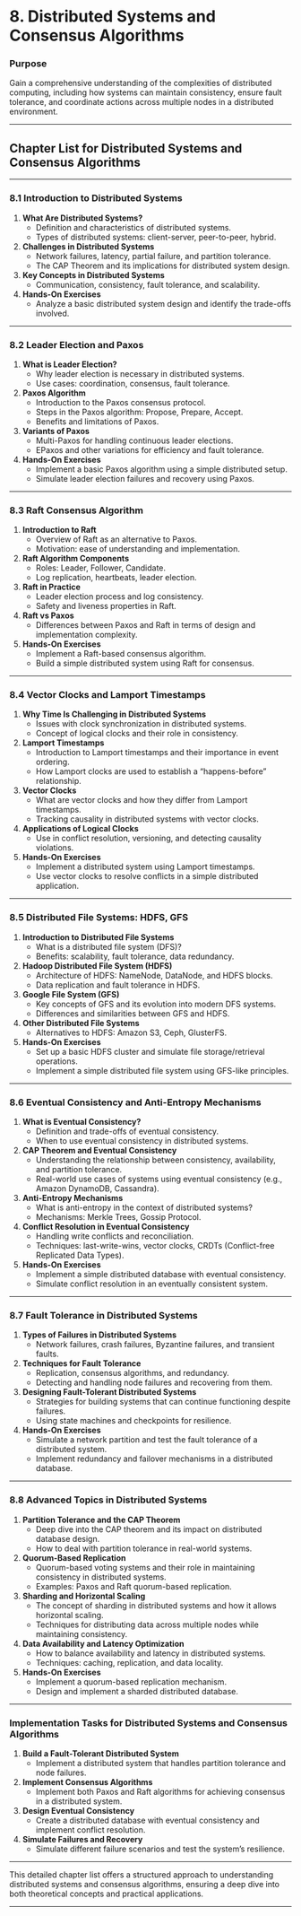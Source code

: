 # **8. Distributed Systems and Consensus Algorithms**

### **Purpose**

Gain a comprehensive understanding of the complexities of distributed computing, including how systems can maintain consistency, ensure fault tolerance, and coordinate actions across multiple nodes in a distributed environment.

---

## **Chapter List for Distributed Systems and Consensus Algorithms**

---

### **8.1 Introduction to Distributed Systems**

1. **What Are Distributed Systems?**
   - Definition and characteristics of distributed systems.
   - Types of distributed systems: client-server, peer-to-peer, hybrid.
2. **Challenges in Distributed Systems**
   - Network failures, latency, partial failure, and partition tolerance.
   - The CAP Theorem and its implications for distributed system design.
3. **Key Concepts in Distributed Systems**
   - Communication, consistency, fault tolerance, and scalability.
4. **Hands-On Exercises**
   - Analyze a basic distributed system design and identify the trade-offs involved.

---

### **8.2 Leader Election and Paxos**

1. **What is Leader Election?**
   - Why leader election is necessary in distributed systems.
   - Use cases: coordination, consensus, fault tolerance.
2. **Paxos Algorithm**
   - Introduction to the Paxos consensus protocol.
   - Steps in the Paxos algorithm: Propose, Prepare, Accept.
   - Benefits and limitations of Paxos.
3. **Variants of Paxos**
   - Multi-Paxos for handling continuous leader elections.
   - EPaxos and other variations for efficiency and fault tolerance.
4. **Hands-On Exercises**
   - Implement a basic Paxos algorithm using a simple distributed setup.
   - Simulate leader election failures and recovery using Paxos.

---

### **8.3 Raft Consensus Algorithm**

1. **Introduction to Raft**
   - Overview of Raft as an alternative to Paxos.
   - Motivation: ease of understanding and implementation.
2. **Raft Algorithm Components**
   - Roles: Leader, Follower, Candidate.
   - Log replication, heartbeats, leader election.
3. **Raft in Practice**
   - Leader election process and log consistency.
   - Safety and liveness properties in Raft.
4. **Raft vs Paxos**
   - Differences between Paxos and Raft in terms of design and implementation complexity.
5. **Hands-On Exercises**
   - Implement a Raft-based consensus algorithm.
   - Build a simple distributed system using Raft for consensus.

---

### **8.4 Vector Clocks and Lamport Timestamps**

1. **Why Time Is Challenging in Distributed Systems**
   - Issues with clock synchronization in distributed systems.
   - Concept of logical clocks and their role in consistency.
2. **Lamport Timestamps**
   - Introduction to Lamport timestamps and their importance in event ordering.
   - How Lamport clocks are used to establish a “happens-before” relationship.
3. **Vector Clocks**
   - What are vector clocks and how they differ from Lamport timestamps.
   - Tracking causality in distributed systems with vector clocks.
4. **Applications of Logical Clocks**
   - Use in conflict resolution, versioning, and detecting causality violations.
5. **Hands-On Exercises**
   - Implement a distributed system using Lamport timestamps.
   - Use vector clocks to resolve conflicts in a simple distributed application.

---

### **8.5 Distributed File Systems: HDFS, GFS**

1. **Introduction to Distributed File Systems**
   - What is a distributed file system (DFS)?
   - Benefits: scalability, fault tolerance, data redundancy.
2. **Hadoop Distributed File System (HDFS)**
   - Architecture of HDFS: NameNode, DataNode, and HDFS blocks.
   - Data replication and fault tolerance in HDFS.
3. **Google File System (GFS)**
   - Key concepts of GFS and its evolution into modern DFS systems.
   - Differences and similarities between GFS and HDFS.
4. **Other Distributed File Systems**
   - Alternatives to HDFS: Amazon S3, Ceph, GlusterFS.
5. **Hands-On Exercises**
   - Set up a basic HDFS cluster and simulate file storage/retrieval operations.
   - Implement a simple distributed file system using GFS-like principles.

---

### **8.6 Eventual Consistency and Anti-Entropy Mechanisms**

1. **What is Eventual Consistency?**
   - Definition and trade-offs of eventual consistency.
   - When to use eventual consistency in distributed systems.
2. **CAP Theorem and Eventual Consistency**
   - Understanding the relationship between consistency, availability, and partition tolerance.
   - Real-world use cases of systems using eventual consistency (e.g., Amazon DynamoDB, Cassandra).
3. **Anti-Entropy Mechanisms**
   - What is anti-entropy in the context of distributed systems?
   - Mechanisms: Merkle Trees, Gossip Protocol.
4. **Conflict Resolution in Eventual Consistency**
   - Handling write conflicts and reconciliation.
   - Techniques: last-write-wins, vector clocks, CRDTs (Conflict-free Replicated Data Types).
5. **Hands-On Exercises**
   - Implement a simple distributed database with eventual consistency.
   - Simulate conflict resolution in an eventually consistent system.

---

### **8.7 Fault Tolerance in Distributed Systems**

1. **Types of Failures in Distributed Systems**
   - Network failures, crash failures, Byzantine failures, and transient faults.
2. **Techniques for Fault Tolerance**
   - Replication, consensus algorithms, and redundancy.
   - Detecting and handling node failures and recovering from them.
3. **Designing Fault-Tolerant Distributed Systems**
   - Strategies for building systems that can continue functioning despite failures.
   - Using state machines and checkpoints for resilience.
4. **Hands-On Exercises**
   - Simulate a network partition and test the fault tolerance of a distributed system.
   - Implement redundancy and failover mechanisms in a distributed database.

---

### **8.8 Advanced Topics in Distributed Systems**

1. **Partition Tolerance and the CAP Theorem**
   - Deep dive into the CAP theorem and its impact on distributed database design.
   - How to deal with partition tolerance in real-world systems.
2. **Quorum-Based Replication**
   - Quorum-based voting systems and their role in maintaining consistency in distributed systems.
   - Examples: Paxos and Raft quorum-based replication.
3. **Sharding and Horizontal Scaling**
   - The concept of sharding in distributed systems and how it allows horizontal scaling.
   - Techniques for distributing data across multiple nodes while maintaining consistency.
4. **Data Availability and Latency Optimization**
   - How to balance availability and latency in distributed systems.
   - Techniques: caching, replication, and data locality.
5. **Hands-On Exercises**
   - Implement a quorum-based replication mechanism.
   - Design and implement a sharded distributed database.

---

### **Implementation Tasks for Distributed Systems and Consensus Algorithms**

1. **Build a Fault-Tolerant Distributed System**
   - Implement a distributed system that handles partition tolerance and node failures.
2. **Implement Consensus Algorithms**
   - Implement both Paxos and Raft algorithms for achieving consensus in a distributed system.
3. **Design Eventual Consistency**
   - Create a distributed database with eventual consistency and implement conflict resolution.
4. **Simulate Failures and Recovery**
   - Simulate different failure scenarios and test the system’s resilience.

---

This detailed chapter list offers a structured approach to understanding distributed systems and consensus algorithms, ensuring a deep dive into both theoretical concepts and practical applications.

---
